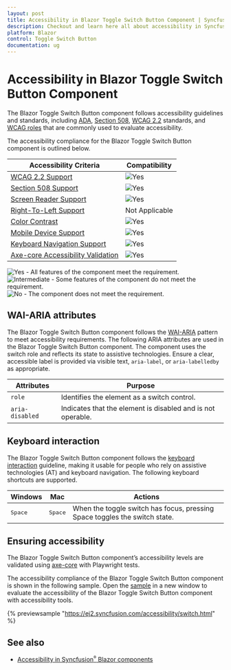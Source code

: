 ```yaml
---
layout: post
title: Accessibility in Blazor Toggle Switch Button Component | Syncfusion
description: Checkout and learn here all about accessibility in Syncfusion Blazor Toggle Switch Button component and more.
platform: Blazor
control: Toggle Switch Button
documentation: ug
---
```


# Accessibility in Blazor Toggle Switch Button Component

The Blazor Toggle Switch Button component follows accessibility guidelines and standards, including [ADA](https://www.ada.gov/), [Section 508](https://www.section508.gov/), [WCAG 2.2](https://www.w3.org/TR/WCAG22/) standards, and [WCAG roles](https://www.w3.org/TR/wai-aria/#roles) that are commonly used to evaluate accessibility.

The accessibility compliance for the Blazor Toggle Switch Button component is outlined below.

| Accessibility Criteria | Compatibility |
| -- | -- |
| [WCAG 2.2 Support](../common/accessibility#accessibility-standards) | <img src="https://cdn.syncfusion.com/content/images/landing-page/yes.png" alt="Yes"> |
| [Section 508 Support](../common/accessibility#accessibility-standards) | <img src="https://cdn.syncfusion.com/content/images/landing-page/yes.png" alt="Yes"> |
| [Screen Reader Support](../common/accessibility#screen-reader-support) | <img src="https://cdn.syncfusion.com/content/images/landing-page/yes.png" alt="Yes"> |
| [Right-To-Left Support](../common/accessibility#right-to-left-support) | Not Applicable |
| [Color Contrast](../common/accessibility#color-contrast) | <img src="https://cdn.syncfusion.com/content/images/landing-page/yes.png" alt="Yes"> |
| [Mobile Device Support](../common/accessibility#mobile-device-support) | <img src="https://cdn.syncfusion.com/content/images/landing-page/yes.png" alt="Yes"> |
| [Keyboard Navigation Support](../common/accessibility#keyboard-navigation-support) |<img src="https://cdn.syncfusion.com/content/images/landing-page/yes.png" alt="Yes"> |
| [Axe-core Accessibility Validation](../common/accessibility#ensuring-accessibility) | <img src="https://cdn.syncfusion.com/content/images/landing-page/yes.png" alt="Yes"> |

<style>
    .post .post-content img {
        display: inline-block;
        margin: 0.5em 0;
    }
</style>
<div><img src="https://cdn.syncfusion.com/content/images/landing-page/yes.png" alt="Yes"> - All features of the component meet the requirement.</div>

<div><img src="https://cdn.syncfusion.com/content/images/landing-page/intermediate.png" alt="Intermediate"> - Some features of the component do not meet the requirement.</div>

<div><img src="https://cdn.syncfusion.com/content/images/landing-page/no.png" alt="No"> - The component does not meet the requirement.</div>

## WAI-ARIA attributes

The Blazor Toggle Switch Button component follows the [WAI-ARIA](https://www.w3.org/WAI/ARIA/apg/patterns/switch/) pattern to meet accessibility requirements. The following ARIA attributes are used in the Blazor Toggle Switch Button component. The component uses the switch role and reflects its state to assistive technologies. Ensure a clear, accessible label is provided via visible text, `aria-label`, or `aria-labelledby` as appropriate.

| Attributes | Purpose |
| --- | --- |
| `role` | Identifies the element as a switch control. |
| `aria-disabled` | Indicates that the element is disabled and is not operable. |

## Keyboard interaction

The Blazor Toggle Switch Button component follows the [keyboard interaction](https://www.w3.org/WAI/ARIA/apg/patterns/switch/#keyboardinteraction) guideline, making it usable for people who rely on assistive technologies (AT) and keyboard navigation. The following keyboard shortcuts are supported.

| Windows | Mac | Actions |
| --- | --- | --- |
| <kbd>Space</kbd> | <kbd>Space</kbd> | When the toggle switch has focus, pressing Space toggles the switch state. |

## Ensuring accessibility

The Blazor Toggle Switch Button component’s accessibility levels are validated using [axe-core](https://www.nuget.org/packages/Deque.AxeCore.Playwright) with Playwright tests.

The accessibility compliance of the Blazor Toggle Switch Button component is shown in the following sample. Open the [sample](https://blazor.syncfusion.com/accessibility/switch) in a new window to evaluate the accessibility of the Blazor Toggle Switch Button component with accessibility tools.

{% previewsample "https://ej2.syncfusion.com/accessibility/switch.html" %}

## See also

* [Accessibility in Syncfusion<sup style="font-size:70%">&reg;</sup> Blazor components](https://blazor.syncfusion.com/documentation/common/accessibility)